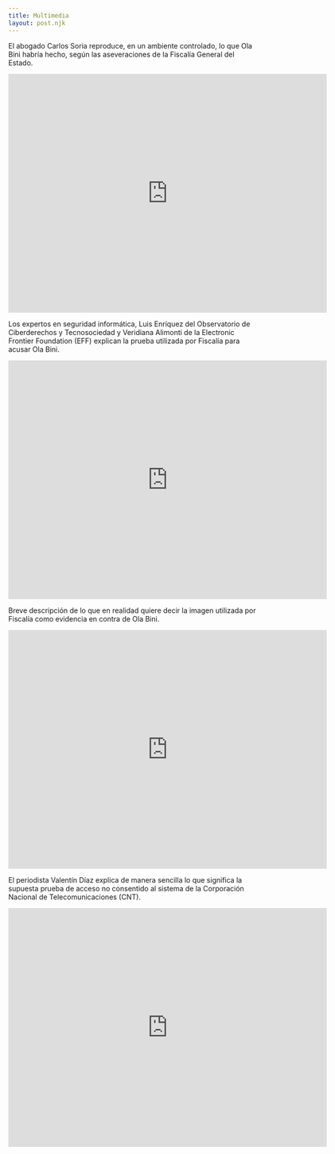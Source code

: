 ```yaml
---
title: Multimedia
layout: post.njk
---
```


El abogado Carlos Soria reproduce, en un ambiente controlado, lo que Ola Bini habría hecho, según las aseveraciones de la Fiscalía General del Estado.

<center><iframe src="https://archive.org/embed/carlos-soria" width="640" height="480" frameborder="0" webkitallowfullscreen="true" mozallowfullscreen="true" allowfullscreen></iframe></center>

Los expertos en seguridad informática, Luis Enríquez del Observatorio de Ciberderechos y Tecnosociedad y Veridiana Alimonti de la Electronic Frontier Foundation (EFF) explican la prueba utilizada por Fiscalía para acusar Ola Bini.

<center><iframe src="https://archive.org/embed/luis-enriquez-veridiana-alimonti" width="640" height="480" frameborder="0" webkitallowfullscreen="true" mozallowfullscreen="true" allowfullscreen></iframe></center>

Breve descripción de lo que en realidad quiere decir la imagen utilizada por Fiscalía como evidencia en contra de Ola Bini.

<center><iframe src="https://archive.org/embed/descripcion-fotografia" width="640" height="480" frameborder="0" webkitallowfullscreen="true" mozallowfullscreen="true" allowfullscreen></iframe></center>

El periodista Valentín Díaz explica de manera sencilla lo que significa la supuesta prueba de acceso no consentido al sistema de la Corporación Nacional de Telecomunicaciones (CNT).

<center><iframe src="https://archive.org/embed/valentin-diaz" width="640" height="480" frameborder="0" webkitallowfullscreen="true" mozallowfullscreen="true" allowfullscreen></iframe></center>